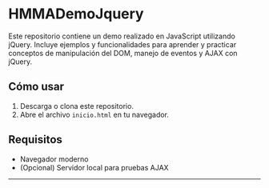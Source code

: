 # HMMADemoJquery

Este repositorio contiene un demo realizado en JavaScript utilizando jQuery. Incluye ejemplos y funcionalidades para aprender y practicar conceptos de manipulación del DOM, manejo de eventos y AJAX con jQuery.

## Cómo usar

1. Descarga o clona este repositorio.
2. Abre el archivo `inicio.html` en tu navegador.

## Requisitos

- Navegador moderno
- (Opcional) Servidor local para pruebas AJAX

---
